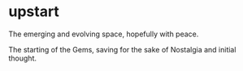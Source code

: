 # upstart
The emerging and evolving space, hopefully with peace.

The starting of the Gems, saving for the sake of Nostalgia and initial thought.
